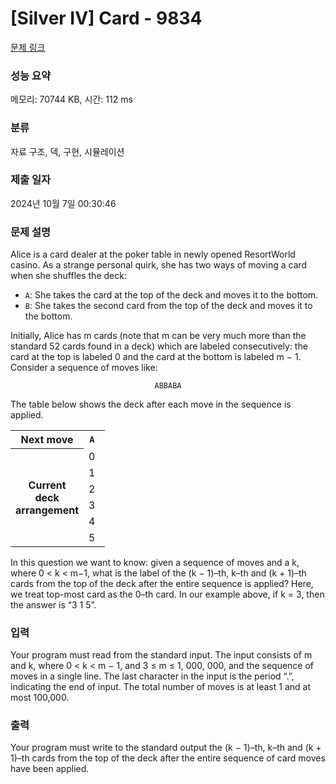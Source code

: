 # [Silver IV] Card - 9834 

[문제 링크](https://www.acmicpc.net/problem/9834) 

### 성능 요약

메모리: 70744 KB, 시간: 112 ms

### 분류

자료 구조, 덱, 구현, 시뮬레이션

### 제출 일자

2024년 10월 7일 00:30:46

### 문제 설명

<p>Alice is a card dealer at the poker table in newly opened ResortWorld casino. As a strange personal quirk, she has two ways of moving a card when she shuffles the deck:</p>

<ul>
	<li><code>A</code>: She takes the card at the top of the deck and moves it to the bottom.</li>
	<li><code>B</code>: She takes the second card from the top of the deck and moves it to the bottom.</li>
</ul>

<p>Initially, Alice has m cards (note that m can be very much more than the standard 52 cards found in a deck) which are labeled consecutively: the card at the top is labeled 0 and the card at the bottom is labeled m − 1. Consider a sequence of moves like:</p>

<p style="text-align: center;"><code>ABBABA</code></p>

<p>The table below shows the deck after each move in the sequence is applied.</p>

<table class="table table table-bordered" style="width: 30%;">
	<tbody>
		<tr>
			<th style="text-align: center;">Next move</th>
			<th style="text-align: center;"><code>A</code></th>
			<th style="text-align: center;"><code>B</code></th>
			<th style="text-align: center;"><code>B</code></th>
			<th style="text-align: center;"><code>A</code></th>
			<th style="text-align: center;"><code>B</code></th>
			<th style="text-align: center;"><code>A</code></th>
			<th style="text-align: center;"> </th>
		</tr>
		<tr>
			<th rowspan="6" style="text-align: center; vertical-align: middle;">Current<br>
			deck<br>
			arrangement</th>
			<td style="text-align: center;">0</td>
			<td style="text-align: center;">1</td>
			<td style="text-align: center;">1</td>
			<td style="text-align: center;">1</td>
			<td style="text-align: center;">4</td>
			<td style="text-align: center;">4</td>
			<td style="text-align: center;">0</td>
		</tr>
		<tr>
			<td style="text-align: center;">1</td>
			<td style="text-align: center;">2</td>
			<td style="text-align: center;">3</td>
			<td style="text-align: center;">4</td>
			<td style="text-align: center;">5</td>
			<td style="text-align: center;">0</td>
			<td style="text-align: center;">2</td>
		</tr>
		<tr>
			<td style="text-align: center;">2</td>
			<td style="text-align: center;">3</td>
			<td style="text-align: center;">4</td>
			<td style="text-align: center;">5</td>
			<td style="text-align: center;">0</td>
			<td style="text-align: center;">2</td>
			<td style="text-align: center;">3</td>
		</tr>
		<tr>
			<td style="text-align: center;">3</td>
			<td style="text-align: center;">4</td>
			<td style="text-align: center;">5</td>
			<td style="text-align: center;">0</td>
			<td style="text-align: center;">2</td>
			<td style="text-align: center;">3</td>
			<td style="text-align: center;">1</td>
		</tr>
		<tr>
			<td style="text-align: center;">4</td>
			<td style="text-align: center;">5</td>
			<td style="text-align: center;">0</td>
			<td style="text-align: center;">2</td>
			<td style="text-align: center;">3</td>
			<td style="text-align: center;">1</td>
			<td style="text-align: center;">5</td>
		</tr>
		<tr>
			<td style="text-align: center;">5</td>
			<td style="text-align: center;">0</td>
			<td style="text-align: center;">2</td>
			<td style="text-align: center;">3</td>
			<td style="text-align: center;">1</td>
			<td style="text-align: center;">5</td>
			<td style="text-align: center;">4</td>
		</tr>
	</tbody>
</table>

<p>In this question we want to know: given a sequence of moves and a k, where 0 < k < m−1, what is the label of the (k − 1)–th, k–th and (k + 1)–th cards from the top of the deck after the entire sequence is applied? Here, we treat top-most card as the 0–th card. In our example above, if k = 3, then the answer is “3 1 5”.</p>

### 입력 

 <p>Your program must read from the standard input. The input consists of m and k, where 0 < k < m − 1, and 3 ≤ m ≤ 1, 000, 000, and the sequence of moves in a single line. The last character in the input is the period “.”, indicating the end of input. The total number of moves is at least 1 and at most 100,000.</p>

### 출력 

 <p>Your program must write to the standard output the (k − 1)–th, k–th and (k + 1)–th cards from the top of the deck after the entire sequence of card moves have been applied.</p>

